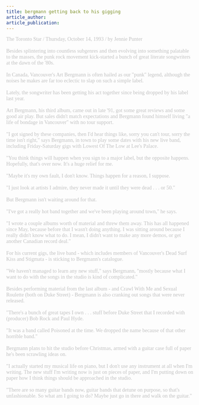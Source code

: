 ```yaml
---
title: bergmann getting back to his gigging
article_author: 
article_publication: 
---
```

<span style="color: #c0c0c0"><span style="font-family: 'book antiqua', palatino">The Toronto Star / Thursday, October 14, 1993 / by Jennie Punter <br /><br />Besides splintering into countless subgenres and then evolving into something palatable to the masses, the punk rock movement kick-started a bunch of great literate songwriters at the dawn of the '80s.<br /><br />In Canada, Vancouver's Art Bergmann is often hailed as our &quot;punk&quot; legend, although the noises he makes are far too eclectic to slap on such a simple label.<br /><br />Lately, the songwriter has been getting his act together since being dropped by his label last year.<br /><br />Art Bergmann, his third album, came out in late '91, got some great reviews and some good air play. But sales didn't match expectations and Bergmann found himself living &quot;a life of bondage in Vancouver&quot; with no tour support.<br /><br />&quot;I got signed by these companies, then I'd hear things like, sorry you can't tour, sorry the time isn't right,&quot; says Bergmann, in town to play some dates with his new live band, including Friday-Saturday gigs with Lowest Of The Low at Lee's Palace.<br /><br />&quot;You think things will happen when you sign to a major label, but the opposite happens. Hopefully, that's over now. It's a huge relief for me.<br /><br />&quot;Maybe it's my own fault, I don't know. Things happen for a reason, I suppose.<br /><br />&quot;I just look at artists I admire, they never made it until they were dead . . . or 50.&quot;<br /><br />But Bergmann isn't waiting around for that.<br /><br />&quot;I've got a really hot band together and we've been playing around town,&quot; he says.<br /><br />&quot;I wrote a couple albums worth of material and threw them away. This has all happened since May, because before that I wasn't doing anything. I was sitting around because I really didn't know what to do. I mean, I didn't want to make any more demos, or get another Canadian record deal.&quot;<br /><br />For his current gigs, the live band - which includes members of Vancouver's Dead Surf Kiss and Stigmata - is sticking to Bergmann's catalogue.<br /><br />&quot;We haven't managed to learn any new stuff,&quot; says Bergmann, &quot;mostly because what I want to do with the songs in the studio is kind of complicated.&quot;<br /><br />Besides performing material from the last album - and Crawl With Me and Sexual Roulette (both on Duke Street) - Bergmann is also cranking out songs that were never released.<br /><br />&quot;There's a bunch of great tapes I own . . . stuff before Duke Street that I recorded with (producer) Bob Rock and Paul Hyde.<br /><br />&quot;It was a band called Poisoned at the time. We dropped the name because of that other horrible band.&quot;<br /><br />Bergmann plans to hit the studio before Christmas, armed with a guitar case full of paper he's been scrawling ideas on.<br /><br />&quot;I actually started my musical life on piano, but I don't use any instrument at all when I'm writing. The new stuff I'm writing now is just on pieces of paper, and I'm putting down on paper how I think things should be approached in the studio.<br /><br />&quot;There are so many guitar bands now, guitar bands that detune on purpose, so that's unfashionable. So what am I going to do? Maybe just go in there and walk on the guitar.&quot;<br /></span></span>
